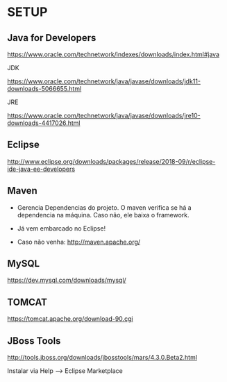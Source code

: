 # SETUP 


## Java for Developers

https://www.oracle.com/technetwork/indexes/downloads/index.html#java

JDK

https://www.oracle.com/technetwork/java/javase/downloads/jdk11-downloads-5066655.html

JRE

https://www.oracle.com/technetwork/java/javase/downloads/jre10-downloads-4417026.html

## Eclipse

http://www.eclipse.org/downloads/packages/release/2018-09/r/eclipse-ide-java-ee-developers

## Maven
 - Gerencia Dependencias do projeto. O maven verifica se há a dependencia na máquina. 
 Caso não, ele baixa o framework.

 - Já vem embarcado no Eclipse!
 
 - Caso não venha: http://maven.apache.org/
 

## MySQL

https://dev.mysql.com/downloads/mysql/

## TOMCAT

https://tomcat.apache.org/download-90.cgi

## JBoss Tools

http://tools.jboss.org/downloads/jbosstools/mars/4.3.0.Beta2.html

Instalar via Help --> Eclipse Marketplace



